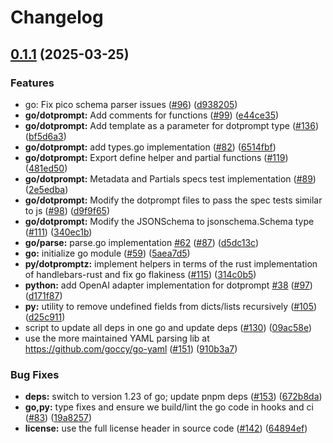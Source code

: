 # Changelog

## [0.1.1](https://github.com/shaneholloman/dotprompt/compare/dotprompt-go-v0.1.0...dotprompt-go-v0.1.1) (2025-03-25)


### Features

* go: Fix pico schema parser issues ([#96](https://github.com/shaneholloman/dotprompt/issues/96)) ([d938205](https://github.com/shaneholloman/dotprompt/commit/d938205f28c96cd42a399797c121961d1d146344))
* **go/dotprompt:** Add comments for functions ([#99](https://github.com/shaneholloman/dotprompt/issues/99)) ([e44ce35](https://github.com/shaneholloman/dotprompt/commit/e44ce350803f67b39e006106656423e21ed2d850))
* **go/dotprompt:** Add template as a parameter for dotprompt type ([#136](https://github.com/shaneholloman/dotprompt/issues/136)) ([bf5d6a3](https://github.com/shaneholloman/dotprompt/commit/bf5d6a36d5999493e090be848014bf3f5a7ca54e))
* **go/dotprompt:** add types.go implementation ([#82](https://github.com/shaneholloman/dotprompt/issues/82)) ([6514fbf](https://github.com/shaneholloman/dotprompt/commit/6514fbf27c35ab60dea6968f167b103236da7a77))
* **go/dotprompt:** Export define helper and partial functions ([#119](https://github.com/shaneholloman/dotprompt/issues/119)) ([481ed50](https://github.com/shaneholloman/dotprompt/commit/481ed5034233f9158407a38a348c7b0a8cd88ff6))
* **go/dotprompt:** Metadata and Partials specs test implementation  ([#89](https://github.com/shaneholloman/dotprompt/issues/89)) ([2e5edba](https://github.com/shaneholloman/dotprompt/commit/2e5edbaec59923e2136472302ae5bc5c29d31957))
* **go/dotprompt:** Modify the dotprompt files to pass the spec tests similar to js ([#98](https://github.com/shaneholloman/dotprompt/issues/98)) ([d9f9f65](https://github.com/shaneholloman/dotprompt/commit/d9f9f6510b4612049c2a004dd530cae60ebd0398))
* **go/dotprompt:** Modify the JSONSchema to jsonschema.Schema type ([#111](https://github.com/shaneholloman/dotprompt/issues/111)) ([340ec1b](https://github.com/shaneholloman/dotprompt/commit/340ec1b1c36554043cf9ac0ad7c423161971f202))
* **go/parse:** parse.go implementation [#62](https://github.com/shaneholloman/dotprompt/issues/62) ([#87](https://github.com/shaneholloman/dotprompt/issues/87)) ([d5dc13c](https://github.com/shaneholloman/dotprompt/commit/d5dc13c0bf0437875a3b133511ffed474a8b3bf9))
* **go:** initialize go module ([#59](https://github.com/shaneholloman/dotprompt/issues/59)) ([5aea7d5](https://github.com/shaneholloman/dotprompt/commit/5aea7d5bb8ffe030b9dc267156886b1c946f693d))
* **py/dotpromptz:** implement helpers in terms of the rust implementation of handlebars-rust and fix go flakiness ([#115](https://github.com/shaneholloman/dotprompt/issues/115)) ([314c0b5](https://github.com/shaneholloman/dotprompt/commit/314c0b5182aaad25bf4cfccb8207faa60f63256f))
* **python:** add OpenAI adapter implementation for dotprompt [#38](https://github.com/shaneholloman/dotprompt/issues/38) ([#97](https://github.com/shaneholloman/dotprompt/issues/97)) ([d171f87](https://github.com/shaneholloman/dotprompt/commit/d171f8792ecf08f446e18ea3bbd5309cafa1d8a3))
* **py:** utility to remove undefined fields from dicts/lists recursively ([#105](https://github.com/shaneholloman/dotprompt/issues/105)) ([d25c911](https://github.com/shaneholloman/dotprompt/commit/d25c911bc1e84e5691b961a4c38a8bcd73c80aa0))
* script to update all deps in one go and update deps ([#130](https://github.com/shaneholloman/dotprompt/issues/130)) ([09ac58e](https://github.com/shaneholloman/dotprompt/commit/09ac58e4512fae817a63f731ac0db80967842436))
* use the more maintained YAML parsing lib at https://github.com/goccy/go-yaml ([#151](https://github.com/shaneholloman/dotprompt/issues/151)) ([910b3a7](https://github.com/shaneholloman/dotprompt/commit/910b3a72f3756296c3b01b96936a5bc4c9fa88ef))


### Bug Fixes

* **deps:** switch to version 1.23 of go; update pnpm deps ([#153](https://github.com/shaneholloman/dotprompt/issues/153)) ([672b8da](https://github.com/shaneholloman/dotprompt/commit/672b8da68e784abd17a14f9f1f292d9b65b88a80))
* **go,py:** type fixes and ensure we build/lint the go code in hooks and ci ([#83](https://github.com/shaneholloman/dotprompt/issues/83)) ([19a8257](https://github.com/shaneholloman/dotprompt/commit/19a8257f4f73b776229d5324a0366fd9a79c20aa))
* **license:** use the full license header in source code ([#142](https://github.com/shaneholloman/dotprompt/issues/142)) ([64894ef](https://github.com/shaneholloman/dotprompt/commit/64894ef898876b861c6c244d522f634cd8fcc842))
